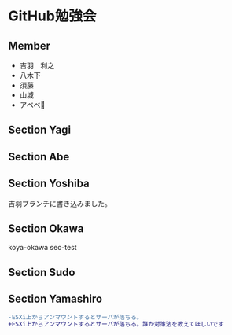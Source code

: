 # GitHub勉強会

## Member

* 吉羽　利之
* 八木下
* 須藤
* 山城
* アベべ👶

## Section Yagi

## Section Abe

## Section Yoshiba
吉羽ブランチに書き込みました。

## Section Okawa
koya-okawa
sec-test

## Section Sudo

## Section Yamashiro
```diff
-ESXi上からアンマウントするとサーバが落ちる。
+ESXi上からアンマウントするとサーバが落ちる。誰か対策法を教えてほしいです
```